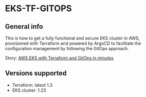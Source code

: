 # EKS-TF-GITOPS

## General info
This is how to get a fully functional and secure EKS cluster in AWS, provisioned with Terraform and powered by ArgoCD to facilitate the configuration management by following the GitOps approach.

Story: [AWS EKS with Terraform and GitOps in minutes](https://medium.com/@sebolabs/aws-eks-with-terraform-and-gitops-in-minutes-b3ca33171209)

## Versions supported
* Terraform: latest 1.3
* EKS cluster: 1.23
